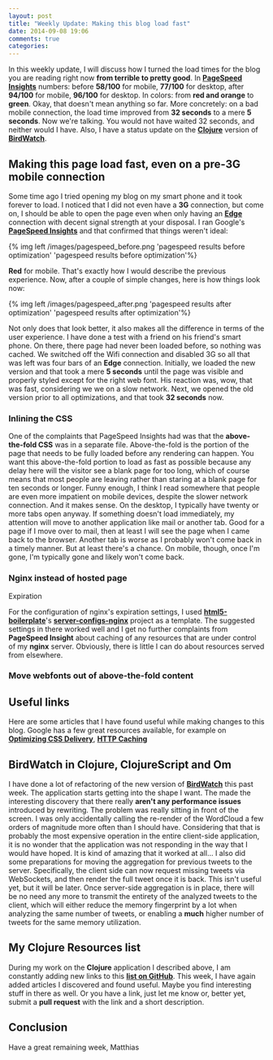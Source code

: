 ```yaml
---
layout: post
title: "Weekly Update: Making this blog load fast"
date: 2014-09-08 19:06
comments: true
categories: 
---
```

In this weekly update, I will discuss how I turned the load times for the blog you are reading right now **from terrible to pretty good**. In **[PageSpeed Insights](https://developers.google.com/speed/pagespeed/insights/?url=matthiasnehlsen.com)** numbers: before **58/100** for mobile, **77/100** for desktop, after **94/100** for mobile, **96/100** for desktop. In colors: from **red and orange** to **green**. Okay, that doesn't mean anything so far. More concretely: on a bad mobile connection, the load time improved from **32 seconds** to a mere **5 seconds**. Now we're talking. You would not have waited 32 seconds, and neither would I have. Also, I have a status update on the **[Clojure](http://clojure.org/)** version of **[BirdWatch](https://github.com/matthiasn/Birdwatch)**.

<!-- more -->

## Making this page load fast, even on a pre-3G mobile connection
Some time ago I tried opening my blog on my smart phone and it took forever to load. I noticed that I did not even have a **3G** connection, but come on, I should be able to open the page even when only having an **[Edge](http://en.wikipedia.org/wiki/Enhanced_Data_Rates_for_GSM_Evolution)** connection with decent signal strength at your disposal. I ran Google's **[PageSpeed Insights](https://developers.google.com/speed/pagespeed/insights/?url=matthiasnehlsen.com)** and that confirmed that things weren't ideal:

{% img left /images/pagespeed_before.png 'pagespeed results before optimization' 'pagespeed results before optimization'%}

**Red** for mobile. That's exactly how I would describe the previous experience. Now, after a couple of simple changes, here is how things look now:

{% img left /images/pagespeed_after.png 'pagespeed results after optimization' 'pagespeed results after optimization'%}

Not only does that look better, it also makes all the difference in terms of the user experience. I have done a test with a friend on his friend's smart phone. On there, there page had never been loaded before, so nothing was cached. We switched off the Wifi connection and disabled 3G so all that was left was four bars of an **Edge** connection. Initially, we loaded the new version and that took a mere **5 seconds** until the page was visible and properly styled except for the right web font. His reaction was, wow, that was fast, considering we we on a slow network. Next, we opened the old version prior to all optimizations, and that took **32 seconds** now. 

### Inlining the CSS
One of the complaints that PageSpeed Insights had was that the **above-the-fold CSS** was in a separate file. Above-the-fold is the portion of the page that needs to be fully loaded before any rendering can happen. You want this above-the-fold portion to load as fast as possible because any delay here will the visitor see a blank page for too long, which of course means that most people are leaving rather than staring at a blank page for ten seconds or longer. Funny enough, I think I read somewhere that people are even more impatient on mobile devices, despite the slower network connection. And it makes sense. On the desktop, I typically have twenty or more tabs open anyway. If something doesn't load immediately, my attention will move to another application like mail or another tab. Good for a page if I move over to mail, then at least I will see the page when I came back to the browser. Another tab is worse as I probably won't come back in a timely manner. But at least there's a chance. On mobile, though, once I'm gone, I'm typically gone and likely won't come back.

### Nginx instead of hosted page

Expiration

For the configuration of nginx's expiration settings, I used **[html5-boilerplate](https://github.com/h5bp/html5-boilerplate)**'s **[server-configs-nginx](https://github.com/h5bp/server-configs-nginx/blob/master/h5bp/location/expires.conf)** project as a template. The suggested settings in there worked well and I get no further complaints from **PageSpeed Insight** about caching of any resources that are under control of my **nginx** server. Obviously, there is little I can do about resources served from elsewhere. 

### Move webfonts out of above-the-fold content



## 

## Useful links
Here are some articles that I have found useful while making changes to this blog. Google has a few great resources available, for example on **[Optimizing CSS Delivery](https://developers.google.com/speed/docs/insights/OptimizeCSSDelivery)**, **[HTTP Caching](https://developers.google.com/web/fundamentals/performance/optimizing-content-efficiency/http-caching#invalidating-and-updating-cached-responses)**

## BirdWatch in Clojure, ClojureScript and Om
I have done a lot of refactoring of the new version of **[BirdWatch](https://github.com/matthiasn/Birdwatch)** this past week. The application starts getting into the shape I want. The made the interesting discovery that there really **aren't any performance issues** introduced by rewriting. The problem was really sitting in front of the screen. I was only accidentally calling the re-render of the WordCloud a few orders of magnitude more often than I should have. Considering that that is probably the most expensive operation in the entire client-side application, it is no wonder that the application was not responding in the way that I would have hoped. It is kind of amazing that it worked at all... I also did some preparations for moving the aggregation for previous tweets to the server. Specifically, the client side can now request missing tweets via WebSockets, and then render the full tweet once it is back. This isn't useful yet, but it will be later. Once server-side aggregation is in place, there will be no need any more to transmit the entirety of the analyzed tweets to the client, which will either reduce the memory fingerprint by a lot when analyzing the same number of tweets, or enabling a **much** higher number of tweets for the same memory utilization.

## My Clojure Resources list
During my work on the **Clojure** application I described above, I am constantly adding new 
links to this **[list on GitHub](https://github.com/matthiasn/Clojure-Resources)**. This week, I have again added articles I discovered and found useful. Maybe you find interesting stuff in there as well. Or you have a link, just let me know or, better yet, submit a **pull request** with the link and a short description.

## Conclusion


Have a great remaining week,
Matthias